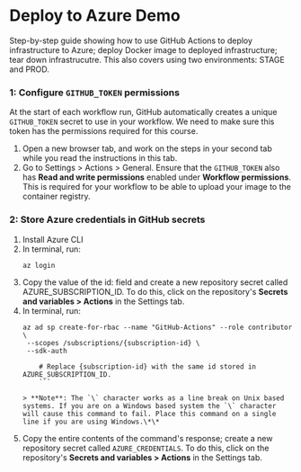 # Deploy to Azure Demo
Step-by-step guide showing how to use GitHub Actions to deploy infrastructure to Azure; deploy Docker image to deployed infrastructure; tear down infrastrucutre.  This also covers using two environments: STAGE and PROD.

### 1: Configure `GITHUB_TOKEN` permissions

At the start of each workflow run, GitHub automatically creates a unique `GITHUB_TOKEN` secret to use in your workflow. We need to make sure this token has the permissions required for this course.

1. Open a new browser tab, and work on the steps in your second tab while you read the instructions in this tab.
1. Go to Settings > Actions > General. Ensure that the `GITHUB_TOKEN` also has **Read and write permissions** enabled under **Workflow permissions**. This is required for your workflow to be able to upload your image to the container registry.

### 2: Store Azure credentials in GitHub secrets

1. Install Azure CLI
2. In terminal, run:
    ```shell
    az login
    ```
3. Copy the value of the id: field and create a new repository secret called AZURE_SUBSCRIPTION_ID. To do this, click on the repository's **Secrets and variables > Actions** in the Settings tab.
4. In terminal, run:
    ````shell
    az ad sp create-for-rbac --name "GitHub-Actions" --role contributor \
     --scopes /subscriptions/{subscription-id} \
     --sdk-auth

        # Replace {subscription-id} with the same id stored in AZURE_SUBSCRIPTION_ID.
        ```

    > **Note**: The `\` character works as a line break on Unix based systems. If you are on a Windows based system the `\` character will cause this command to fail. Place this command on a single line if you are using Windows.\*\*

    ````
5. Copy the entire contents of the command's response; create a new repository secret called `AZURE_CREDENTIALS`. To do this, click on the repository's **Secrets and variables > Actions** in the Settings tab.
